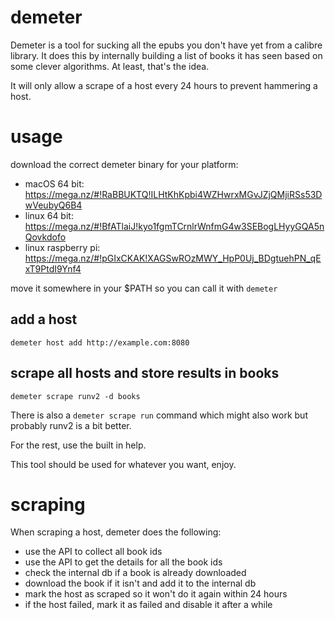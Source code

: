 # demeter

Demeter is a tool for sucking all the epubs you don't have yet from a calibre library. It does this by internally building a list of books it has seen based on some clever algorithms. At least, that's the idea.  

It will only allow a scrape of a host every 24 hours to prevent hammering a host.

# usage

download the correct demeter binary for your platform:

- macOS 64 bit: https://mega.nz/#!RaBBUKTQ!ILHtKhKpbi4WZHwrxMGvJZjQMjiRSs53DwVeubyQ6B4
- linux 64 bit: https://mega.nz/#!BfATlaiJ!kyo1fgmTCrnlrWnfmG4w3SEBogLHyyGQA5nQovkdofo
- linux raspberry pi: https://mega.nz/#!pGIxCKAK!XAGSwROzMWY_HpP0Uj_BDgtuehPN_qExT9PtdI9Ynf4

move it somewhere in your $PATH so you can call it with `demeter`

## add a host

`demeter host add http://example.com:8080`

## scrape all hosts and store results in books
`demeter scrape runv2 -d books`

There is also a `demeter scrape run` command which might also work but probably runv2 is a bit better.

For the rest, use the built in help.

This tool should be used for whatever you want, enjoy.

# scraping

When scraping a host, demeter does the following:

- use the API to collect all book ids
- use the API to get the details for all the book ids
- check the internal db if a book is already downloaded
- download the book if it isn't and add it to the internal db
- mark the host as scraped so it won't do it again within 24 hours
- if the host failed, mark it as failed and disable it after a while
